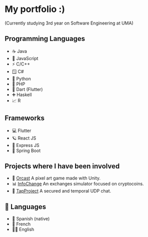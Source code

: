 # My portfolio :)
(Currently studying 3rd year on Software Engineering at UMA)

## Programming Languages
- ☕ Java
- 📜 JavaScript
- ⚡ C/C++
- 🪟 C#
- 🐍 Python
- 🐘 PHP
- 📱 Dart (Flutter)
- ➕ Haskell
- 📈 R

## Frameworks
- 💻 Flutter
- 🪐 React JS
- 🚀 Express JS
- 🍃 Spring Boot

## Projects where I have been involved
- 🦫 [Orcast](https://www.yellowbeavers.com) A pixel art game made with Unity.
- 📊 [InfoChange](https://infochange.me) An exchanges simulator focused on cryptocoins.
- 📨 [TapProject](https://github.com/AFND-Industries/tapProject) A secured and temporal UDP chat.

## 📍 Languages
- 🥘 Spanish (native)
- 🥐 French
- 💂🏼 English
<!--
**tonicraft18/tonicraft18** is a ✨ _special_ ✨ repository because its `README.md` (this file) appears on your GitHub profile.

Here are some ideas to get you started:

- 🔭 I’m currently working on ...
- 🌱 I’m currently learning ...
- 👯 I’m looking to collaborate on ...
- 🤔 I’m looking for help with ...
- 💬 Ask me about ...
- 📫 How to reach me: ...
- 😄 Pronouns: ...
- ⚡ Fun fact: ...
-->
